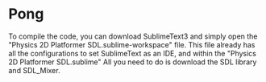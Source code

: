 # Pong
To compile the code, you can download SublimeText3 and simply open the "Physics 2D Platformer SDL.sublime-workspace" file.
This file already has all the configurations to set SublimeText as an IDE, and within the "Physics 2D Platformer SDL.sublime" All you need to do is download
the SDL library and SDL_Mixer.
